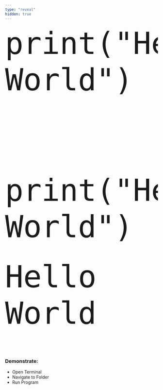 ```yaml
---
type: "reveal"
hidden: true
---
```

<section>
    <pre><code class="language-python" style="font-size: 100px; line-height: 120px">print("Hello World")</code></pre>
    <br>
    <pre><code style="font-size: 100px; line-height: 120px" class="language-plaintext"> </code></pre>
    <br>
    <br>
    <br>
</section>
<section>
    <pre><code class="language-python" style="font-size: 100px; line-height: 120px">print("Hello World")</code></pre>
    <br>
    <pre><code style="font-size: 100px; line-height: 120px" class="language-plaintext">Hello World</code></pre>
    <br>
    <br>
    <br>
</section>
<section>
    <h3>Demonstrate:</h3>
    <ul>
        <li>Open Terminal</li>
        <li>Navigate to Folder</li>
        <li>Run Program</li>
    </ul>
</section>